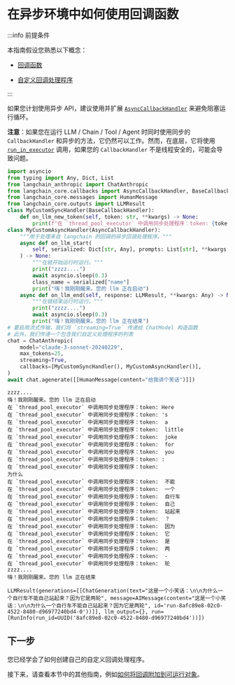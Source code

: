 # 在异步环境中如何使用回调函数

:::info 前提条件

本指南假设您熟悉以下概念：

- [回调函数](/docs/concepts/#callbacks)

- [自定义回调处理程序](/docs/how_to/custom_callbacks)

:::

如果您计划使用异步 API，建议使用并扩展 [`AsyncCallbackHandler`](https://api.python.langchain.com/en/latest/callbacks/langchain_core.callbacks.base.AsyncCallbackHandler.html) 来避免阻塞运行循环。

**注意**：如果您在运行 LLM / Chain / Tool / Agent 时同时使用同步的 `CallbackHandler` 和异步的方法，它仍然可以工作。然而，在底层，它将使用 [`run_in_executor`](https://docs.python.org/3/library/asyncio-eventloop.html#asyncio.loop.run_in_executor) 调用，如果您的 `CallbackHandler` 不是线程安全的，可能会导致问题。

```python
import asyncio
from typing import Any, Dict, List
from langchain_anthropic import ChatAnthropic
from langchain_core.callbacks import AsyncCallbackHandler, BaseCallbackHandler
from langchain_core.messages import HumanMessage
from langchain_core.outputs import LLMResult
class MyCustomSyncHandler(BaseCallbackHandler):
    def on_llm_new_token(self, token: str, **kwargs) -> None:
        print(f"在 `thread_pool_executor` 中调用同步处理程序：token: {token}")
class MyCustomAsyncHandler(AsyncCallbackHandler):
    """用于处理来自 langchain 的回调的异步回调处理程序。"""
    async def on_llm_start(
        self, serialized: Dict[str, Any], prompts: List[str], **kwargs: Any
    ) -> None:
        """在链开始运行时运行。"""
        print("zzzz....")
        await asyncio.sleep(0.3)
        class_name = serialized["name"]
        print("嗨！我刚刚醒来。您的 llm 正在启动")
    async def on_llm_end(self, response: LLMResult, **kwargs: Any) -> None:
        """在链结束运行时运行。"""
        print("zzzz....")
        await asyncio.sleep(0.3)
        print("嗨！我刚刚醒来。您的 llm 正在结束")
# 要启用流式传输，我们将 `streaming=True` 传递给 ChatModel 构造函数
# 此外，我们传递一个包含我们自定义处理程序的列表
chat = ChatAnthropic(
    model="claude-3-sonnet-20240229",
    max_tokens=25,
    streaming=True,
    callbacks=[MyCustomSyncHandler(), MyCustomAsyncHandler()],
)
await chat.agenerate([[HumanMessage(content="给我讲个笑话")]])
```

```output
zzzz....
嗨！我刚刚醒来。您的 llm 正在启动
在 `thread_pool_executor` 中调用同步处理程序：token: Here
在 `thread_pool_executor` 中调用同步处理程序：token: 's
在 `thread_pool_executor` 中调用同步处理程序：token:  a
在 `thread_pool_executor` 中调用同步处理程序：token:  little
在 `thread_pool_executor` 中调用同步处理程序：token:  joke
在 `thread_pool_executor` 中调用同步处理程序：token:  for
在 `thread_pool_executor` 中调用同步处理程序：token:  you
在 `thread_pool_executor` 中调用同步处理程序：token: :
在 `thread_pool_executor` 中调用同步处理程序：token: 
为什么
在 `thread_pool_executor` 中调用同步处理程序：token:  不能
在 `thread_pool_executor` 中调用同步处理程序：token:  一个
在 `thread_pool_executor` 中调用同步处理程序：token:  自行车
在 `thread_pool_executor` 中调用同步处理程序：token:  自己
在 `thread_pool_executor` 中调用同步处理程序：token:  站起来
在 `thread_pool_executor` 中调用同步处理程序：token:  ？
在 `thread_pool_executor` 中调用同步处理程序：token:  因为
在 `thread_pool_executor` 中调用同步处理程序：token:  它
在 `thread_pool_executor` 中调用同步处理程序：token:  是
在 `thread_pool_executor` 中调用同步处理程序：token:  两
在 `thread_pool_executor` 中调用同步处理程序：token:  -
在 `thread_pool_executor` 中调用同步处理程序：token:  轮
zzzz....
嗨！我刚刚醒来。您的 llm 正在结束
```

```output
LLMResult(generations=[[ChatGeneration(text="这是一个小笑话：\n\n为什么一个自行车不能自己站起来？因为它是两轮", message=AIMessage(content="这是一个小笑话：\n\n为什么一个自行车不能自己站起来？因为它是两轮", id='run-8afc89e8-02c0-4522-8480-d96977240bd4-0'))]], llm_output={}, run=[RunInfo(run_id=UUID('8afc89e8-02c0-4522-8480-d96977240bd4'))])
```

## 下一步

您已经学会了如何创建自己的自定义回调处理程序。

接下来，请查看本节中的其他指南，例如[如何将回调附加到可运行对象](/docs/how_to/callbacks_attach)。